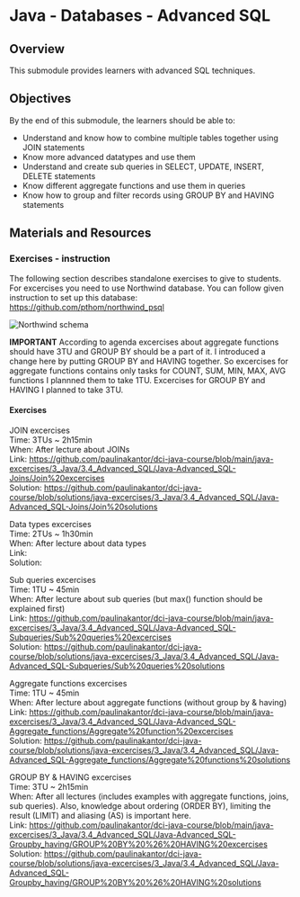 # Java - Databases - Advanced SQL

## Overview
This submodule provides learners with advanced SQL techniques.

## Objectives
By the end of this submodule, the learners should be able to:

* Understand and know how to combine multiple tables together using JOIN statements
* Know more advanced datatypes and use them
* Understand and create sub queries in SELECT, UPDATE, INSERT, DELETE statements
* Know different aggregate functions and use them in queries
* Know how to group and filter records using GROUP BY and HAVING statements

## Materials and Resources

### Exercises - instruction
The following section describes standalone exercises to give to students. 
For excercises you need to use Northwind database.
You can follow given instruction to set up this database: https://github.com/pthom/northwind_psql


![Northwind schema](https://www.google.com/url?sa=i&url=https%3A%2F%2Fdocs.yugabyte.com%2Flatest%2Fsample-data%2Fnorthwind%2F&psig=AOvVaw1Ud47xUNm2Z97C-RhC-Tdw&ust=1631386356487000&source=images&cd=vfe&ved=0CAkQjRxqFwoTCOi82_SJ9fICFQAAAAAdAAAAABAD)

**IMPORTANT**
According to agenda excercises about aggregate functions should have 3TU and GROUP BY should be a part of it. 
I introduced a change here by putting GROUP BY and HAVING together. So excercises for aggregate functions contains only tasks for COUNT, SUM, MIN, MAX, AVG functions I plannned them to take 1TU. Excercises for GROUP BY and HAVING I planned to take 3TU.

#### Exercises

JOIN excercises  
Time: 3TUs ~ 2h15min  
When: After lecture about JOINs  
Link: https://github.com/paulinakantor/dci-java-course/blob/main/java-excercises/3_Java/3.4_Advanced_SQL/Java-Advanced_SQL-Joins/Join%20excercises  
Solution: https://github.com/paulinakantor/dci-java-course/blob/solutions/java-excercises/3_Java/3.4_Advanced_SQL/Java-Advanced_SQL-Joins/Join%20solutions   
 
Data types excercises  
Time: 2TUs ~ 1h30min  
When: After lecture about data types  
Link:   
Solution: 
  
Sub queries excercises  
Time: 1TU ~ 45min  
When: After lecture about sub queries (but max() function should be explained first)  
Link: https://github.com/paulinakantor/dci-java-course/blob/main/java-excercises/3_Java/3.4_Advanced_SQL/Java-Advanced_SQL-Subqueries/Sub%20queries%20excercises  
Solution: https://github.com/paulinakantor/dci-java-course/blob/solutions/java-excercises/3_Java/3.4_Advanced_SQL/Java-Advanced_SQL-Subqueries/Sub%20queries%20solutions  

Aggregate functions excercises  
Time: 1TU ~ 45min  
When: After lecture about aggregate functions (without group by & having)  
Link: https://github.com/paulinakantor/dci-java-course/blob/main/java-excercises/3_Java/3.4_Advanced_SQL/Java-Advanced_SQL-Aggregate_functions/Aggregate%20function%20excercises  
Solution: https://github.com/paulinakantor/dci-java-course/blob/solutions/java-excercises/3_Java/3.4_Advanced_SQL/Java-Advanced_SQL-Aggregate_functions/Aggregate%20functions%20solutions  

GROUP BY & HAVING excercises  
Time: 3TU ~ 2h15min   
When: After all lectures (includes examples with aggregate functions, joins, sub queries). Also, knowledge about ordering (ORDER BY), limiting the result (LIMIT) and aliasing (AS) is important here.  
Link: https://github.com/paulinakantor/dci-java-course/blob/main/java-excercises/3_Java/3.4_Advanced_SQL/Java-Advanced_SQL-Groupby_having/GROUP%20BY%20%26%20HAVING%20excercises  
Solution: https://github.com/paulinakantor/dci-java-course/blob/solutions/java-excercises/3_Java/3.4_Advanced_SQL/Java-Advanced_SQL-Groupby_having/GROUP%20BY%20%26%20HAVING%20solutions  